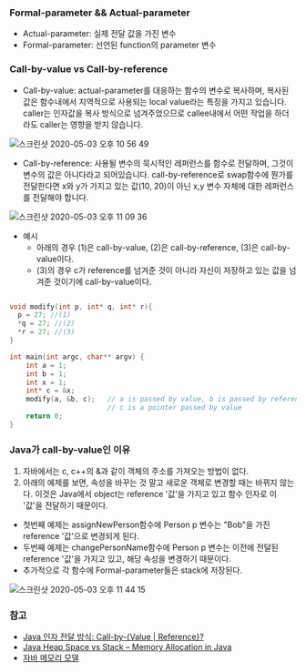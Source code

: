 ### Formal-parameter && Actual-parameter

- Actual-parameter: 실제 전달 값을 가진 변수
- Formal-parameter: 선언된 function의 parameter 변수

### Call-by-value vs Call-by-reference
- Call-by-value: actual-parameter를 대응하는 함수의 변수로 복사하며, 복사된 값은 함수내에서 지역적으로 사용되는 local value라는 특징을 가지고 있습니다. 
caller는 인자값을 복사 방식으로 넘겨주었으므로 callee내에서 어떤 작업을 하더라도 caller는 영향을 받지 않습니다.

![스크린샷 2020-05-03 오후 10 56 49](https://user-images.githubusercontent.com/26040955/80916069-61466880-8d91-11ea-8cc8-b807c68feb97.png)


- Call-by-reference: 사용될 변수의 묵시적인 레퍼런스를 함수로 전달하며, 그것이 변수의 값은 아니다라고 되어있습니다. call-by-reference로 swap함수에
뭔가를 전달한다면 x와 y가 가지고 있는 값(10, 20)이 아닌 x,y 변수 자체에 대한 레퍼런스를 전달해야 합니다.

![스크린샷 2020-05-03 오후 11 09 36](https://user-images.githubusercontent.com/26040955/80916367-2a715200-8d93-11ea-8f70-1818e8963403.png)

- 예시
  * 아래의 경우 (1)은 call-by-value, (2)은 call-by-reference, (3)은 call-by-value이다.
  * (3)의 경우 c가 reference를 넘겨준 것이 아니라 자신이 저장하고 있는 값을 넘겨준 것이기에 call-by-value이다.

```c

void modify(int p, int* q, int* r){
  p = 27; //(1)
  *q = 27; //(2)
  *r = 27; //(3)
}

int main(int argc, char** argv) {
    int a = 1;
    int b = 1;
    int x = 1;
    int* c = &x;
    modify(a, &b, c);   // a is passed by value, b is passed by reference by creating a pointer,
                        // c is a pointer passed by value
    return 0;
}
```

### Java가 call-by-value인 이유

1) 자바에서는 c, c++의 &과 같이 객체의 주소를 가져오는 방법이 없다.
2) 아래의 예제를 보면, 속성을 바꾸는 것 말고 새로운 객체로 변경할 때는 바뀌지 않는다. 이것은 Java에서 object는 reference '값'을 가지고 있고 
함수 인자로 이 '값'을 전달하기 때문이다.
  - 첫번째 예제는 assignNewPerson함수에 Person p 변수는 "Bob"을 가진 reference '값'으로 변경되게 된다.
  - 두번째 예제는 changePersonName함수에 Person p 변수는 이전에 전달된 reference '값'을 가지고 있고, 해당 속성을 변경하기 때문이다.
  - 추가적으로 각 함수에 Formal-parameter들은 stack에 저장된다.

![스크린샷 2020-05-03 오후 11 44 15](https://user-images.githubusercontent.com/26040955/80917135-019f8b80-8d98-11ea-846c-b4f09ae4adfe.png)



### 참고
- [Java 인자 전달 방식: Call-by-{Value | Reference}?](http://mussebio.blogspot.com/2012/05/java-call-by-valuereference.html)
- [Java Heap Space vs Stack – Memory Allocation in Java](https://www.journaldev.com/4098/java-heap-space-vs-stack-memory)
- [자바 메모리 모델](https://parkcheolu.tistory.com/14?category=654619)
